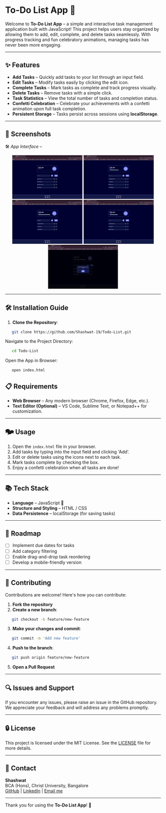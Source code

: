 # To-Do List App 📅

Welcome to **To-Do List App** – a simple and interactive task management application built with JavaScript! This project helps users stay organized by allowing them to add, edit, complete, and delete tasks seamlessly. With progress tracking and fun celebratory animations, managing tasks has never been more engaging.

---

## ✨ Features

- **Add Tasks** – Quickly add tasks to your list through an input field.
- **Edit Tasks** – Modify tasks easily by clicking the edit icon.
- **Complete Tasks** – Mark tasks as complete and track progress visually.
- **Delete Tasks** – Remove tasks with a simple click.
- **Task Statistics** – View the total number of tasks and completion status.
- **Confetti Celebration** – Celebrate your achievements with a confetti animation upon full task completion.
- **Persistent Storage** – Tasks persist across sessions using **localStorage**.

---

## 📸 Screenshots

🛠️ *App Interface* –
<p align="center">
  <img src="https://github.com/Shashwat-19/Todo-List/raw/main/List.png" width="45%"/>
  <img src="https://github.com/Shashwat-19/Todo-List/raw/main/Progressbar.png" width="45%"/>
  <img src="https://github.com/Shashwat-19/Todo-List/raw/main/editing.png" width="45%"/>
  <img src="https://github.com/Shashwat-19/Todo-List/raw/main/deletedone.png" width="45%"/>
  <img src="https://github.com/Shashwat-19/Todo-List/raw/main/completition.png" width="45%"/>
</p>

---

## 🛠️ Installation Guide

1. **Clone the Repository**:
```bash
   git clone https://github.com/Shashwat-19/Todo-List.git
```
Navigate to the Project Directory:
```bash
   cd Todo-List
```
Open the App in Browser:
```bash
   open index.html
```
   
## 📋 Requirements
- **Web Browser** – Any modern browser (Chrome, Firefox, Edge, etc.).
- **Text Editor (Optional)** – VS Code, Sublime Text, or Notepad++ for customization.

---

## 🗫️ Usage

1. Open the `index.html` file in your browser.
2. Add tasks by typing into the input field and clicking 'Add'.
3. Edit or delete tasks using the icons next to each task.
4. Mark tasks complete by checking the box.
5. Enjoy a confetti celebration when all tasks are done!

---

## 📚 Tech Stack

- **Language** – JavaScript 🔖
- **Structure and Styling** – HTML / CSS
- **Data Persistence** – localStorage (for saving tasks)

---

## 🚀 Roadmap

- [ ] Implement due dates for tasks
- [ ] Add category filtering
- [ ] Enable drag-and-drop task reordering
- [ ] Develop a mobile-friendly version

---

## 🤝 Contributing

Contributions are welcome! Here's how you can contribute:

1. **Fork the repository**
2. **Create a new branch**:
```bash
   git checkout -b feature/new-feature
```
3. **Make your changes and commit**:
```bash
   git commit -m 'Add new feature'
```
4. **Push to the branch**:
```bash
   git push origin feature/new-feature
```
5. **Open a Pull Request**

---

## 🔍 Issues and Support

If you encounter any issues, please raise an issue in the GitHub repository. We appreciate your feedback and will address any problems promptly.

---

## 🔒 License

This project is licensed under the MIT License. See the [LICENSE](LICENSE) file for more details.

---

## 📩 Contact

**Shashwat**  
BCA (Hons), Christ University, Bangalore  
[GitHub](https://github.com/Shashwat-19) | [LinkedIn](https://www.linkedin.com/in/shashwatk1956/) | [Email me](shashwat1956@gmail.com)  

---

Thank you for using the **To-Do List App**! 🎉

